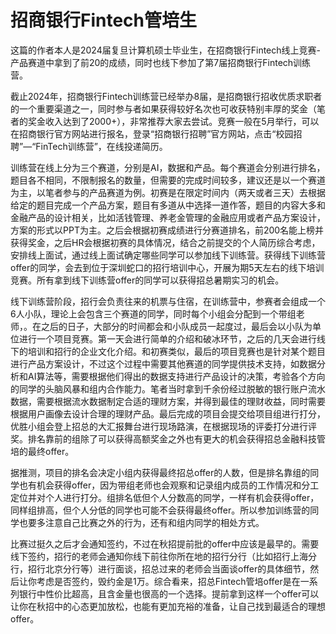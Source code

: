 # 招商银行Fintech管培生

这篇的作者本人是2024届复旦计算机硕士毕业生，在招商银行Fintech线上竞赛-产品赛道中拿到了前20的成绩，同时也线下参加了第7届招商银行Fintech训练营。

截止2024年，招商银行Fintech训练营已经举办8届，是招商银行招收优质求职者的一个重要渠道之一，同时参与者如果获得较好名次也可收获特别丰厚的奖金（笔者的奖金收入达到了2000+），非常推荐大家去尝试。竞赛一般在5月举行，可以在招商银行官方网站进行报名，登录“招商银行招聘”官方网站，点击“校园招聘”—“FinTech训练营”，在线投递简历。

训练营在线上分为三个赛道，分别是AI，数据和产品。每个赛道会分别进行排名，题目各不相同，不限制报名的数量，但需要的完成时间较多，建议还是以一个赛道为主，以笔者参与的产品赛道为例。初赛是在限定时间内（两天或者三天）去根据给定的题目完成一个产品方案，题目有多道从中选择一道作答，题目的内容大多和金融产品的设计相关，比如活钱管理、养老金管理的金融应用或者产品方案设计，方案的形式以PPT为主。之后会根据初赛成绩进行分赛道排名，前200名能上榜并获得奖金，之后HR会根据初赛的具体情况，结合之前提交的个人简历综合考虑，安排线上面试，通过线上面试确定哪些同学可以参加线下训练营。获得线下训练营offer的同学，会去到位于深圳蛇口的招行培训中心，开展为期5天左右的线下培训竞赛。所有拿到线下训练营offer的同学可以获得招总暑期实习的机会。

线下训练营阶段，招行会负责往来的机票与住宿，在训练营中，参赛者会组成一个6人小队，理论上会包含三个赛道的同学，同时每个小组会分配到一个带组老师，。在之后的日子，大部分的时间都会和小队成员一起度过，最后会以小队为单位进行一个项目竞赛。第一天会进行简单的介绍和破冰环节，之后的几天会进行线下的培训和招行的企业文化介绍。和初赛类似，最后的项目竞赛也是针对某个题目进行产品方案设计，不过这个过程中需要其他赛道的同学提供技术支持，如数据分析和AI算法等，需要根据他们得出的数据支持进行产品设计的决策，考验各个方向的同学的头脑风暴和组内合作能力。笔者当时拿到千余份经过脱敏的银行账户流水数据，需要根据流水数据制定合适的理财方案，并得到最佳的理财收益，同时需要根据用户画像去设计合理的理财产品。最后完成的项目会提交给项目组进行打分，优胜小组会登上招总的大汇报舞台进行现场路演，在根据现场的评委打分进行评奖。排名靠前的组除了可以获得高额奖金之外也有更大的机会获得招总金融科技管培的最终offer。

据推测，项目的排名会决定小组内获得最终招总offer的人数，但是排名靠组的同学也有机会获得offer，因为带组老师也会观察和记录组内成员的工作情况和分工定位并对个人进行打分。组排名低但个人分数高的同学，一样有机会获得offer，同样组排高，但个人分低的同学也可能不会获得最终offer。所以参加训练营的同学也要多注意自己比赛之外的行为，还有和组内同学的相处方式。

比赛过挺久之后才会通知签约，不过在秋招提前批的offer中应该是最早的。需要线下签约，招行的老师会通知你线下前往你所在地的招行分行（比如招行上海分行，招行北京分行等）进行面谈，招总过来的老师会当面谈offer的具体细节，然后让你考虑是否签约，毁约金是1万。综合看来，招总Fintech管培offer是在一系列银行中性价比超高，且含金量也很高的一个选择。提前拿到这样一个offer可以让你在秋招中的心态更加放松，也能有更加充裕的准备，让自己找到最适合的理想offer。
